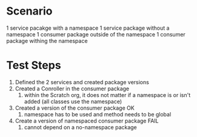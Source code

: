 # Scenario
1 service pacakge with a namespace
1 service package without a namespace
1 consumer package outside of the namespace
1 consumer package withing the namespace

# Test Steps
1. Defined the 2 services and created package versions
2. Created a Conroller in the consumer package
   1. within the Scratch org, it does not matter if a namespace is or isn't added (all classes use the namespace)
3. Created a version of the consumer package OK
   1. namespace has to be used and method needs to be global
4. Create a version of namespaced consumer package FAIL
   1. cannot depend on a no-namespace package

